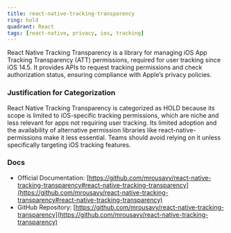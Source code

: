 ```yaml
---
title: react-native-tracking-transparency
ring: hold
quadrant: React
tags: [react-native, privacy, ios, tracking]
---
```

React Native Tracking Transparency is a library for managing iOS App Tracking Transparency (ATT) permissions, required for user tracking since iOS 14.5. It provides APIs to request tracking permissions and check authorization status, ensuring compliance with Apple’s privacy policies.

### Justification for Categorization 
React Native Tracking Transparency is categorized as HOLD because its scope is limited to iOS-specific tracking permissions, which are niche and less relevant for apps not requiring user tracking. Its limited adoption and the availability of alternative permission libraries like react-native-permissions make it less essential. Teams should avoid relying on it unless specifically targeting iOS tracking features.

### Docs 
- Official Documentation: [https://github.com/mrousavy/react-native-tracking-transparency#react-native-tracking-transparency](https://github.com/mrousavy/react-native-tracking-transparency#react-native-tracking-transparency)  
- GitHub Repository: [https://github.com/mrousavy/react-native-tracking-transparency](https://github.com/mrousavy/react-native-tracking-transparency)
